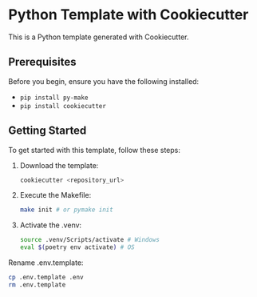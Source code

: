 # Python Template with Cookiecutter

This is a Python template generated with Cookiecutter.

## Prerequisites
Before you begin, ensure you have the following installed:
- `pip install py-make`
- `pip install cookiecutter`

## Getting Started
To get started with this template, follow these steps:

1. Download the template:
   ```bash
   cookiecutter <repository_url>
   ```

2. Execute the Makefile:
   ```bash
   make init # or pymake init 
   ```

3. Activate the .venv:
   ```bash
   source .venv/Scripts/activate # Windows
   eval $(poetry env activate) # OS
   ```

Rename .env.template:
   ```bash
   cp .env.template .env
   rm .env.template
   ```
